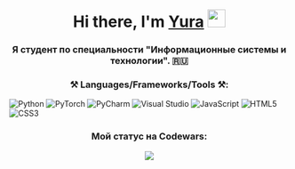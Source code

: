 <h1 align="center">Hi there, I'm <a href="https://daniilshat.ru/" target="_blank">Yura</a> 
<img src="https://github.com/blackcater/blackcater/raw/main/images/Hi.gif" height="32"/></h1>
<h3 align="center">Я студент по специальности "Информационные системы и технологии". 🇷🇺</h3>

<h3 align="center">⚒️ Languages/Frameworks/Tools ⚒️:</h3>

<p>
  <img src="https://img.shields.io/badge/Python-%2314354C.svg?&style=for-the-badge&logo=python&logoColor=white" alt="Python">
  <img src="https://img.shields.io/badge/PyTorch-%23EE4C2C.svg?&style=for-the-badge&logo=pytorch&logoColor=white" alt="PyTorch">
  <img src="https://img.shields.io/badge/PyCharm-%23000000.svg?&style=for-the-badge&logo=pycharm&logoColor=white" alt="PyCharm">
  <img src="https://img.shields.io/badge/Visual_Studio-%23000000.svg?&style=for-the-badge&logo=visualstudio&logoColor=white" alt="Visual Studio">
  <img src="https://img.shields.io/badge/JavaScript-%23F7DF1E.svg?&style=for-the-badge&logo=javascript&logoColor=black" alt="JavaScript">
  <img src="https://img.shields.io/badge/HTML5-%23E34F26.svg?&style=for-the-badge&logo=html5&logoColor=white" alt="HTML5">
  <img src="https://img.shields.io/badge/CSS3-%231572B6.svg?&style=for-the-badge&logo=css3&logoColor=white" alt="CSS3">
</p>


<h3 align="center">Мой статус на Codewars:</h3>
<p align="center">
  <img src="https://www.codewars.com/users/YuraTungulin/badges/large?logo=false">
</p>
